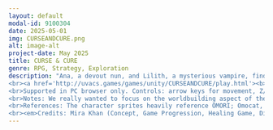 ```yaml
---
layout: default
modal-id: 9100304
date: 2025-05-01
img: CURSEANDCURE.png
alt: image-alt
project-date: May 2025
title: CURSE & CURE
genre: RPG, Strategy, Exploration
description: "Ana, a devout nun, and Lilith, a mysterious vampire, find their fates intertwined through repeated encounters in a medieval city plagued by a unknown illness. When a certain “truth” is revealed, Ana must decide how to stop the corruption at its source—by continuing to serve the church as a nun or becoming an outcast to side with the vampire.
<br><a href='http://uvacs.games/games/unity/CURSEANDCURE/play.html'><b>Click here to embark on a journey that challenges your views on religion, morality, and the role of two shunned women in a universe shaped by belief and consequence.</b></a>
<br>Supported in PC browser only. Controls: arrow keys for movement, Z/Enter for interaction, ESC for task list/tutorial (when unlocked)
<br>Notes: We really wanted to focus on the worldbuilding aspect of the game, so talk to all the characters you see to learn more about the lore of CURSE & CURE!
<br>References: The character sprites heavily reference OMORI; Omocat, LLC. (2020). OMORI [Video game]. OMOCAT, LLC. https://omori-game.com.
<br><em>Credits: Mira Khan (Concept, Game Progression, Healing Game, Dialogue System, Overworld Transitions, Character Art, Background Sprites, Music, Dialogue Script, Animation Logic), Afia Paracha (Grid Movement, Dialogue System, Background Sprites, Collisions, Tutorials, UI, Music), Adrina Khan (Dialogue Script, Overworld Transitions), Joyce Yang (Camera, Collisions, Character Sprites, Background Sprites)</em>"
---
```

